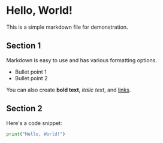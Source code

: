 # Hello, World!

This is a simple markdown file for demonstration.

## Section 1

Markdown is easy to use and has various formatting options.

- Bullet point 1
- Bullet point 2

You can also create **bold text**, *italic text*, and [links](https://example.com).

## Section 2

Here's a code snippet:

```python
print("Hello, World!")
